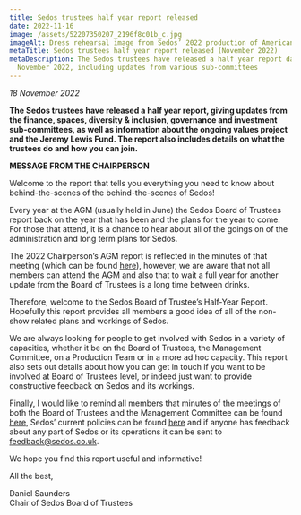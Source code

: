 ```yaml
---
title: Sedos trustees half year report released
date: 2022-11-16
image: /assets/52207350207_2196f8c01b_c.jpg
imageAlt: Dress rehearsal image from Sedos’ 2022 production of American Idiot
metaTitle: Sedos trustees half year report released (November 2022)
metaDescription: The Sedos trustees have released a half year report dated
  November 2022, including updates from various sub-committees
---
```

*18 November 2022*

**The Sedos trustees have released a half year report, giving updates from the finance, spaces, diversity & inclusion, governance and investment sub-committees, as well as information about the ongoing values project and the Jeremy Lewis Fund. The report also includes details on what the trustees do and how you can join.**

**MESSAGE FROM THE CHAIRPERSON**

Welcome to the report that tells you everything you need to know about behind-the-scenes of the behind-the-scenes of Sedos!

Every year at the AGM (usually held in June) the Sedos Board of Trustees report back on the year that has been and the plans for the year to come. For those that attend, it is a chance to hear about all of the goings on of the administration and long term plans for Sedos. 

The 2022 Chairperson’s AGM report is reflected in the minutes of that meeting (which can be found [here](https://drive.google.com/drive/folders/13fa6XEho_8j5tAyxQX0wwuJ5HXOcRmjZ)), however, we are aware that not all members can attend the AGM and also that to wait a full year for another update from the Board of Trustees is a long time between drinks. 

Therefore, welcome to the Sedos Board of Trustee’s Half-Year Report. Hopefully this report provides all members a good idea of all of the non-show related plans and workings of Sedos. 

We are always looking for people to get involved with Sedos in a variety of capacities, whether it be on the Board of Trustees, the Management Committee, on a Production Team or in a more ad hoc capacity. This report also sets out details about how you can get in touch if you want to be involved at Board of Trustees level, or indeed just want to provide constructive feedback on Sedos and its workings.

Finally, I would like to remind all members that minutes of the meetings of both the Board of Trustees and the Management Committee can be found [here](https://www.sedos.co.uk/about/how-we-operate), Sedos’ current policies can be found [here](https://www.sedos.co.uk/policies) and if anyone has feedback about any part of Sedos or its operations it can be sent to [feedback@sedos.co.uk](mailto:feedback@sedos.co.uk).     

We hope you find this report useful and informative! 

All the best,

Daniel Saunders\
Chair of Sedos Board of Trustees